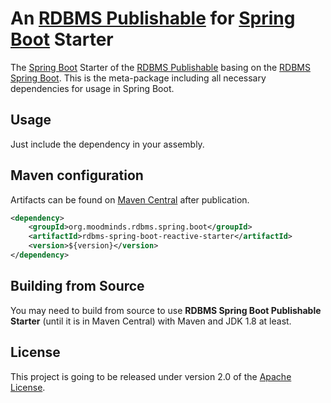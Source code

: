 # An [RDBMS Publishable](https://github.com/MoodMinds/rdbms-publishable) for [Spring Boot](https://spring.io/projects/spring-boot) Starter

The [Spring Boot](https://spring.io/projects/spring-boot) Starter of the [RDBMS Publishable](https://github.com/MoodMinds/rdbms-publishable)
basing on the [RDBMS Spring Boot](https://github.com/MoodMinds/rdbms-spring-boot). This is the meta-package including
all necessary dependencies for usage in Spring Boot.

## Usage

Just include the dependency in your assembly.

## Maven configuration

Artifacts can be found on [Maven Central](https://search.maven.org/) after publication.

```xml
<dependency>
    <groupId>org.moodminds.rdbms.spring.boot</groupId>
    <artifactId>rdbms-spring-boot-reactive-starter</artifactId>
    <version>${version}</version>
</dependency>
```

## Building from Source

You may need to build from source to use **RDBMS Spring Boot Publishable Starter** (until it is in Maven Central) with Maven and JDK 1.8 at least.

## License
This project is going to be released under version 2.0 of the [Apache License][l].

[l]: https://www.apache.org/licenses/LICENSE-2.0